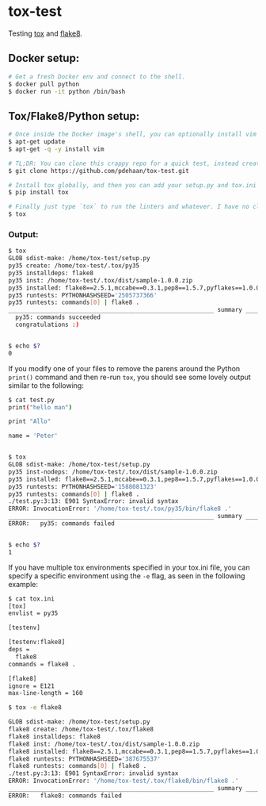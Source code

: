 # tox-test

Testing [tox](https://tox.readthedocs.org/en/latest/index.html) and [flake8](http://flake8.readthedocs.org/en/latest/index.html).


## Docker setup:
```sh
# Get a fresh Docker env and connect to the shell.
$ docker pull python
$ docker run -it python /bin/bash
```

## Tox/Flake8/Python setup:
```sh
# Once inside the Docker image's shell, you can optionally install vim and any other packages.
$ apt-get update
$ apt-get -q -y install vim

# TL;DR: You can clone this crappy repo for a quick test, instead creating a bunch of sample files manually.
$ git clone https://github.com/pdehaan/tox-test.git

# Install tox globally, and then you can add your setup.py and tox.ini files.
$ pip install tox

# Finally just type `tox` to run the linters and whatever. I have no clue what I'm doing.
$ tox
```

### Output:
```sh
$ tox
GLOB sdist-make: /home/tox-test/setup.py
py35 create: /home/tox-test/.tox/py35
py35 installdeps: flake8
py35 inst: /home/tox-test/.tox/dist/sample-1.0.0.zip
py35 installed: flake8==2.5.1,mccabe==0.3.1,pep8==1.5.7,pyflakes==1.0.0,sample==1.0.0,wheel==0.24.0
py35 runtests: PYTHONHASHSEED='2505737366'
py35 runtests: commands[0] | flake8 .
__________________________________________________________ summary ___________________________________________________________
  py35: commands succeeded
  congratulations :)


$ echo $?
0
```

If you modify one of your files to remove the parens around the Python `print()` command and then re-run `tox`, you should see some lovely output similar to the following:

```sh
$ cat test.py
print("hello man")

print "Allo"

name = 'Peter'


$ tox
GLOB sdist-make: /home/tox-test/setup.py
py35 inst-nodeps: /home/tox-test/.tox/dist/sample-1.0.0.zip
py35 installed: flake8==2.5.1,mccabe==0.3.1,pep8==1.5.7,pyflakes==1.0.0,sample==1.0.0,wheel==0.24.0
py35 runtests: PYTHONHASHSEED='1588081323'
py35 runtests: commands[0] | flake8 .
./test.py:3:13: E901 SyntaxError: invalid syntax
ERROR: InvocationError: '/home/tox-test/.tox/py35/bin/flake8 .'
__________________________________________________________ summary ___________________________________________________________
ERROR:   py35: commands failed


$ echo $?
1
```

If you have multiple tox environments specified in your tox.ini file, you can specify a specific environment using the `-e` flag, as seen in the following example:

```sh
$ cat tox.ini
[tox]
envlist = py35

[testenv]

[testenv:flake8]
deps =
  flake8
commands = flake8 .

[flake8]
ignore = E121
max-line-length = 160
```

```sh
$ tox -e flake8

GLOB sdist-make: /home/tox-test/setup.py
flake8 create: /home/tox-test/.tox/flake8
flake8 installdeps: flake8
flake8 inst: /home/tox-test/.tox/dist/sample-1.0.0.zip
flake8 installed: flake8==2.5.1,mccabe==0.3.1,pep8==1.5.7,pyflakes==1.0.0,sample==1.0.0,wheel==0.24.0
flake8 runtests: PYTHONHASHSEED='387675537'
flake8 runtests: commands[0] | flake8 .
./test.py:3:13: E901 SyntaxError: invalid syntax
ERROR: InvocationError: '/home/tox-test/.tox/flake8/bin/flake8 .'
__________________________________________________________ summary ___________________________________________________________
ERROR:   flake8: commands failed
```
